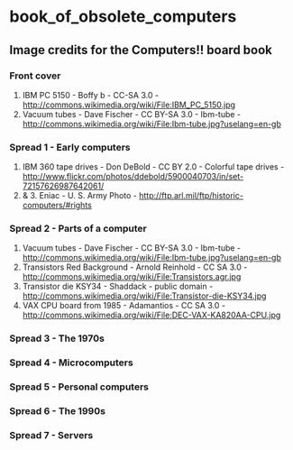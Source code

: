 book_of_obsolete_computers
==========================


## Image credits for the Computers!! board book


### Front cover

1. IBM PC 5150 - Boffy b - CC-SA 3.0 - http://commons.wikimedia.org/wiki/File:IBM_PC_5150.jpg
2. Vacuum tubes - Dave Fischer - CC BY-SA 3.0 - Ibm-tube - http://commons.wikimedia.org/wiki/File:Ibm-tube.jpg?uselang=en-gb

### Spread 1 - Early computers

1. IBM 360 tape drives - Don DeBold - CC BY 2.0 - Colorful tape drives - http://www.flickr.com/photos/ddebold/5900040703/in/set-72157626987642061/
2. & 3. Eniac - U. S. Army Photo - http://ftp.arl.mil/ftp/historic-computers/#rights

### Spread 2 - Parts of a computer

1. Vacuum tubes - Dave Fischer - CC BY-SA 3.0 - Ibm-tube - http://commons.wikimedia.org/wiki/File:Ibm-tube.jpg?uselang=en-gb
2. Transistors Red Background - Arnold Reinhold - CC SA 3.0 - http://commons.wikimedia.org/wiki/File:Transistors.agr.jpg
3. Transistor die KSY34 - Shaddack - public domain - http://commons.wikimedia.org/wiki/File:Transistor-die-KSY34.jpg
4. VAX CPU board from 1985 - Adamantios - CC SA 3.0 - http://commons.wikimedia.org/wiki/File:DEC-VAX-KA820AA-CPU.jpg

### Spread 3 - The 1970s

### Spread 4 - Microcomputers

### Spread 5 - Personal computers

### Spread 6 - The 1990s

### Spread 7 - Servers

